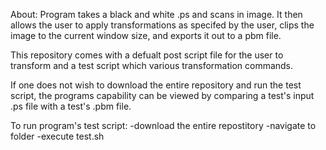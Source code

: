 About:
  Program takes a black and white .ps and scans in image. It then allows the user to apply transformations as specifed by the user, clips the image to the current     window size, and exports it out to a pbm file.
  
  This repository comes with a defualt post script file for the user to transform and a test script which various transformation commands.
  
  If one does not wish to download the entire repository and run the test script, the programs capability can be viewed by comparing a test's input .ps file with a       test's .pbm file.

To run program's test script:
  -download the entire repostitory
  -navigate to folder
  -execute test.sh
